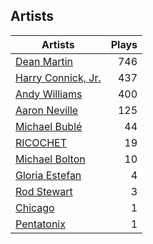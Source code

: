 ## Artists
Artists | Plays 
----- | -----: 
[Dean Martin](/artists/dean-martin-6555) | 746
[Harry Connick, Jr.](/artists/harry-connick-jr-41411) | 437
[Andy Williams](/artists/andy-williams-16425) | 400
[Aaron Neville](/artists/aaron-neville-384) | 125
[Michael Bublé](/artists/michael-buble-58319) | 44
[RICOCHET](/artists/ricochet-30404504) | 19
[Michael Bolton](/artists/michael-bolton-5090) | 10
[Gloria Estefan](/artists/gloria-estefan-31888) | 4
[Rod Stewart](/artists/rod-stewart-2202) | 3
[Chicago](/artists/chicago-5663) | 1
[Pentatonix](/artists/pentatonix-655231) | 1

